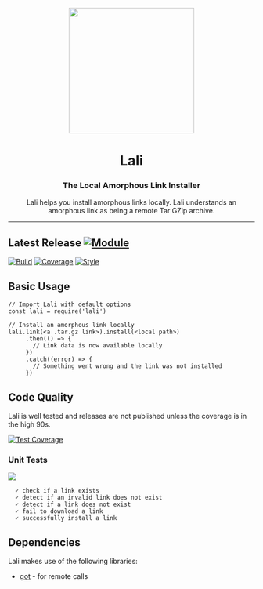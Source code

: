 <p align="center">
<img src="https://raw.githubusercontent.com/idancali/lali/master/logo.png" width="256px">
</p>

<h1 align="center"> Lali </h1>
<h3 align="center"> The Local Amorphous Link Installer </h3>
<p align="center"> Lali helps you install amorphous links locally. Lali understands an amorphous link as being a remote Tar GZip archive.
</p>
<hr/>

## Latest Release [![Module](https://img.shields.io/npm/v/lali.svg)](https://www.npmjs.com/package/lali)

[![Build](https://circleci.com/gh/idancali/lali.svg?style=svg)](https://circleci.com/gh/idancali/lali)
[![Coverage](https://api.codeclimate.com/v1/badges/3218ab8690250b0aeeba/test_coverage)](https://codeclimate.com/github/idancali/lali/test_coverage)
[![Style](https://img.shields.io/badge/code%20style-standard-brightgreen.svg)](http://standardjs.com)

## Basic Usage

```
// Import Lali with default options
const lali = require('lali')

// Install an amorphous link locally
lali.link(<a .tar.gz link>).install(<local path>)
     .then(() => {
       // Link data is now available locally
     })
     .catch((error) => {
       // Something went wrong and the link was not installed
     })
```

## Code Quality

Lali is well tested and releases are not published unless the coverage is in the high 90s.

[![Test Coverage](https://api.codeclimate.com/v1/badges/3218ab8690250b0aeeba/test_coverage)](https://codeclimate.com/github/idancali/lali/test_coverage)

### Unit Tests

<a href="https://circleci.com/gh/idancali/lali"> <img src="https://circleci.com/gh/idancali/lali.svg?style=svg"> </a>

```
  ✓ check if a link exists
  ✓ detect if an invalid link does not exist
  ✓ detect if a link does not exist
  ✓ fail to download a link
  ✓ successfully install a link
```

## Dependencies

Lali makes use of the following libraries:

* [got](https://github.com/sindresorhus/got) - for remote calls
